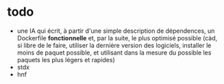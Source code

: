 # todo

- une IA qui écrit, à partir d'une simple description de dépendences, un Dockerfile **fonctionnelle** et, par la suite, le plus optimisé possible (càd, si libre de le faire, utiliser la dernière version des logiciels, installer le moins de paquet possible, et utilisant dans la mesure du possible les paquets les plus légers et rapides)
- stdx
- hnf
